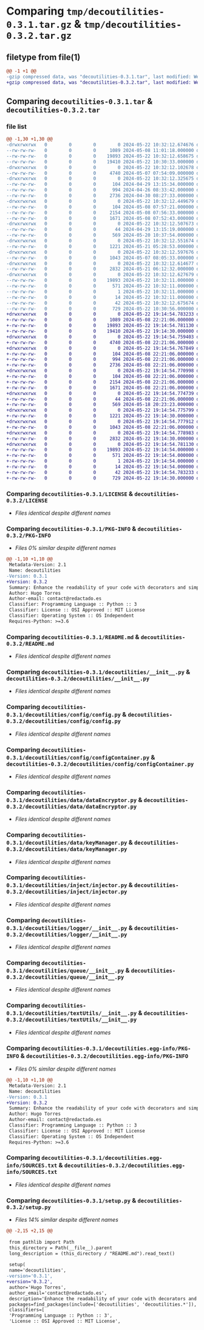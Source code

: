 # Comparing `tmp/decoutilities-0.3.1.tar.gz` & `tmp/decoutilities-0.3.2.tar.gz`

## filetype from file(1)

```diff
@@ -1 +1 @@
-gzip compressed data, was "decoutilities-0.3.1.tar", last modified: Wed May 22 10:32:12 2024, max compression
+gzip compressed data, was "decoutilities-0.3.2.tar", last modified: Wed May 22 19:14:54 2024, max compression
```

## Comparing `decoutilities-0.3.1.tar` & `decoutilities-0.3.2.tar`

### file list

```diff
@@ -1,30 +1,30 @@
-drwxrwxrwx   0        0        0        0 2024-05-22 10:32:12.674676 decoutilities-0.3.1/
--rw-rw-rw-   0        0        0     1089 2024-05-08 11:01:18.000000 decoutilities-0.3.1/LICENSE
--rw-rw-rw-   0        0        0    19893 2024-05-22 10:32:12.658675 decoutilities-0.3.1/PKG-INFO
--rw-rw-rw-   0        0        0    19410 2024-05-22 10:30:33.000000 decoutilities-0.3.1/README.md
-drwxrwxrwx   0        0        0        0 2024-05-22 10:32:12.102678 decoutilities-0.3.1/decoutilities/
--rw-rw-rw-   0        0        0     4740 2024-05-07 07:54:09.000000 decoutilities-0.3.1/decoutilities/__init__.py
-drwxrwxrwx   0        0        0        0 2024-05-22 10:32:12.325675 decoutilities-0.3.1/decoutilities/config/
--rw-rw-rw-   0        0        0      104 2024-04-29 13:15:34.000000 decoutilities-0.3.1/decoutilities/config/__init__.py
--rw-rw-rw-   0        0        0      994 2024-04-26 08:33:42.000000 decoutilities-0.3.1/decoutilities/config/config.py
--rw-rw-rw-   0        0        0     2736 2024-04-30 08:27:33.000000 decoutilities-0.3.1/decoutilities/config/configContainer.py
-drwxrwxrwx   0        0        0        0 2024-05-22 10:32:12.449679 decoutilities-0.3.1/decoutilities/data/
--rw-rw-rw-   0        0        0      104 2024-05-08 07:57:21.000000 decoutilities-0.3.1/decoutilities/data/__init__.py
--rw-rw-rw-   0        0        0     2154 2024-05-08 07:56:33.000000 decoutilities-0.3.1/decoutilities/data/dataEncryptor.py
--rw-rw-rw-   0        0        0     1671 2024-05-08 07:52:43.000000 decoutilities-0.3.1/decoutilities/data/keyManager.py
-drwxrwxrwx   0        0        0        0 2024-05-22 10:32:12.507673 decoutilities-0.3.1/decoutilities/inject/
--rw-rw-rw-   0        0        0       44 2024-04-29 13:15:19.000000 decoutilities-0.3.1/decoutilities/inject/__init__.py
--rw-rw-rw-   0        0        0      569 2024-05-20 10:37:54.000000 decoutilities-0.3.1/decoutilities/inject/injector.py
-drwxrwxrwx   0        0        0        0 2024-05-22 10:32:12.551674 decoutilities-0.3.1/decoutilities/logger/
--rw-rw-rw-   0        0        0     1221 2024-05-21 05:28:53.000000 decoutilities-0.3.1/decoutilities/logger/__init__.py
-drwxrwxrwx   0        0        0        0 2024-05-22 10:32:12.597676 decoutilities-0.3.1/decoutilities/queue/
--rw-rw-rw-   0        0        0     1043 2024-05-07 08:05:33.000000 decoutilities-0.3.1/decoutilities/queue/__init__.py
-drwxrwxrwx   0        0        0        0 2024-05-22 10:32:12.614677 decoutilities-0.3.1/decoutilities/textUtils/
--rw-rw-rw-   0        0        0     2832 2024-05-21 06:12:32.000000 decoutilities-0.3.1/decoutilities/textUtils/__init__.py
-drwxrwxrwx   0        0        0        0 2024-05-22 10:32:12.627679 decoutilities-0.3.1/decoutilities.egg-info/
--rw-rw-rw-   0        0        0    19893 2024-05-22 10:32:11.000000 decoutilities-0.3.1/decoutilities.egg-info/PKG-INFO
--rw-rw-rw-   0        0        0      571 2024-05-22 10:32:11.000000 decoutilities-0.3.1/decoutilities.egg-info/SOURCES.txt
--rw-rw-rw-   0        0        0        1 2024-05-22 10:32:11.000000 decoutilities-0.3.1/decoutilities.egg-info/dependency_links.txt
--rw-rw-rw-   0        0        0       14 2024-05-22 10:32:11.000000 decoutilities-0.3.1/decoutilities.egg-info/top_level.txt
--rw-rw-rw-   0        0        0       42 2024-05-22 10:32:12.675674 decoutilities-0.3.1/setup.cfg
--rw-rw-rw-   0        0        0      729 2024-05-22 10:30:56.000000 decoutilities-0.3.1/setup.py
+drwxrwxrwx   0        0        0        0 2024-05-22 19:14:54.783233 decoutilities-0.3.2/
+-rw-rw-rw-   0        0        0     1089 2024-05-08 22:21:06.000000 decoutilities-0.3.2/LICENSE
+-rw-rw-rw-   0        0        0    19893 2024-05-22 19:14:54.781130 decoutilities-0.3.2/PKG-INFO
+-rw-rw-rw-   0        0        0    19410 2024-05-22 19:14:30.000000 decoutilities-0.3.2/README.md
+drwxrwxrwx   0        0        0        0 2024-05-22 19:14:54.759403 decoutilities-0.3.2/decoutilities/
+-rw-rw-rw-   0        0        0     4740 2024-05-08 22:21:06.000000 decoutilities-0.3.2/decoutilities/__init__.py
+drwxrwxrwx   0        0        0        0 2024-05-22 19:14:54.767849 decoutilities-0.3.2/decoutilities/config/
+-rw-rw-rw-   0        0        0      104 2024-05-08 22:21:06.000000 decoutilities-0.3.2/decoutilities/config/__init__.py
+-rw-rw-rw-   0        0        0      994 2024-05-08 22:21:06.000000 decoutilities-0.3.2/decoutilities/config/config.py
+-rw-rw-rw-   0        0        0     2736 2024-05-08 22:21:06.000000 decoutilities-0.3.2/decoutilities/config/configContainer.py
+drwxrwxrwx   0        0        0        0 2024-05-22 19:14:54.770998 decoutilities-0.3.2/decoutilities/data/
+-rw-rw-rw-   0        0        0      104 2024-05-08 22:21:06.000000 decoutilities-0.3.2/decoutilities/data/__init__.py
+-rw-rw-rw-   0        0        0     2154 2024-05-08 22:21:06.000000 decoutilities-0.3.2/decoutilities/data/dataEncryptor.py
+-rw-rw-rw-   0        0        0     1671 2024-05-08 22:21:06.000000 decoutilities-0.3.2/decoutilities/data/keyManager.py
+drwxrwxrwx   0        0        0        0 2024-05-22 19:14:54.774739 decoutilities-0.3.2/decoutilities/inject/
+-rw-rw-rw-   0        0        0       44 2024-05-08 22:21:06.000000 decoutilities-0.3.2/decoutilities/inject/__init__.py
+-rw-rw-rw-   0        0        0      569 2024-05-18 20:23:23.000000 decoutilities-0.3.2/decoutilities/inject/injector.py
+drwxrwxrwx   0        0        0        0 2024-05-22 19:14:54.775799 decoutilities-0.3.2/decoutilities/logger/
+-rw-rw-rw-   0        0        0     1221 2024-05-22 19:14:30.000000 decoutilities-0.3.2/decoutilities/logger/__init__.py
+drwxrwxrwx   0        0        0        0 2024-05-22 19:14:54.777912 decoutilities-0.3.2/decoutilities/queue/
+-rw-rw-rw-   0        0        0     1043 2024-05-08 22:21:06.000000 decoutilities-0.3.2/decoutilities/queue/__init__.py
+drwxrwxrwx   0        0        0        0 2024-05-22 19:14:54.778983 decoutilities-0.3.2/decoutilities/textUtils/
+-rw-rw-rw-   0        0        0     2832 2024-05-22 19:14:30.000000 decoutilities-0.3.2/decoutilities/textUtils/__init__.py
+drwxrwxrwx   0        0        0        0 2024-05-22 19:14:54.781130 decoutilities-0.3.2/decoutilities.egg-info/
+-rw-rw-rw-   0        0        0    19893 2024-05-22 19:14:54.000000 decoutilities-0.3.2/decoutilities.egg-info/PKG-INFO
+-rw-rw-rw-   0        0        0      571 2024-05-22 19:14:54.000000 decoutilities-0.3.2/decoutilities.egg-info/SOURCES.txt
+-rw-rw-rw-   0        0        0        1 2024-05-22 19:14:54.000000 decoutilities-0.3.2/decoutilities.egg-info/dependency_links.txt
+-rw-rw-rw-   0        0        0       14 2024-05-22 19:14:54.000000 decoutilities-0.3.2/decoutilities.egg-info/top_level.txt
+-rw-rw-rw-   0        0        0       42 2024-05-22 19:14:54.783233 decoutilities-0.3.2/setup.cfg
+-rw-rw-rw-   0        0        0      729 2024-05-22 19:14:30.000000 decoutilities-0.3.2/setup.py
```

### Comparing `decoutilities-0.3.1/LICENSE` & `decoutilities-0.3.2/LICENSE`

 * *Files identical despite different names*

### Comparing `decoutilities-0.3.1/PKG-INFO` & `decoutilities-0.3.2/PKG-INFO`

 * *Files 0% similar despite different names*

```diff
@@ -1,10 +1,10 @@
 Metadata-Version: 2.1
 Name: decoutilities
-Version: 0.3.1
+Version: 0.3.2
 Summary: Enhance the readability of your code with decorators and simplify the creation of configuration files.
 Author: Hugo Torres
 Author-email: contact@redactado.es
 Classifier: Programming Language :: Python :: 3
 Classifier: License :: OSI Approved :: MIT License
 Classifier: Operating System :: OS Independent
 Requires-Python: >=3.6
```

### Comparing `decoutilities-0.3.1/README.md` & `decoutilities-0.3.2/README.md`

 * *Files identical despite different names*

### Comparing `decoutilities-0.3.1/decoutilities/__init__.py` & `decoutilities-0.3.2/decoutilities/__init__.py`

 * *Files identical despite different names*

### Comparing `decoutilities-0.3.1/decoutilities/config/config.py` & `decoutilities-0.3.2/decoutilities/config/config.py`

 * *Files identical despite different names*

### Comparing `decoutilities-0.3.1/decoutilities/config/configContainer.py` & `decoutilities-0.3.2/decoutilities/config/configContainer.py`

 * *Files identical despite different names*

### Comparing `decoutilities-0.3.1/decoutilities/data/dataEncryptor.py` & `decoutilities-0.3.2/decoutilities/data/dataEncryptor.py`

 * *Files identical despite different names*

### Comparing `decoutilities-0.3.1/decoutilities/data/keyManager.py` & `decoutilities-0.3.2/decoutilities/data/keyManager.py`

 * *Files identical despite different names*

### Comparing `decoutilities-0.3.1/decoutilities/inject/injector.py` & `decoutilities-0.3.2/decoutilities/inject/injector.py`

 * *Files identical despite different names*

### Comparing `decoutilities-0.3.1/decoutilities/logger/__init__.py` & `decoutilities-0.3.2/decoutilities/logger/__init__.py`

 * *Files identical despite different names*

### Comparing `decoutilities-0.3.1/decoutilities/queue/__init__.py` & `decoutilities-0.3.2/decoutilities/queue/__init__.py`

 * *Files identical despite different names*

### Comparing `decoutilities-0.3.1/decoutilities/textUtils/__init__.py` & `decoutilities-0.3.2/decoutilities/textUtils/__init__.py`

 * *Files identical despite different names*

### Comparing `decoutilities-0.3.1/decoutilities.egg-info/PKG-INFO` & `decoutilities-0.3.2/decoutilities.egg-info/PKG-INFO`

 * *Files 0% similar despite different names*

```diff
@@ -1,10 +1,10 @@
 Metadata-Version: 2.1
 Name: decoutilities
-Version: 0.3.1
+Version: 0.3.2
 Summary: Enhance the readability of your code with decorators and simplify the creation of configuration files.
 Author: Hugo Torres
 Author-email: contact@redactado.es
 Classifier: Programming Language :: Python :: 3
 Classifier: License :: OSI Approved :: MIT License
 Classifier: Operating System :: OS Independent
 Requires-Python: >=3.6
```

### Comparing `decoutilities-0.3.1/decoutilities.egg-info/SOURCES.txt` & `decoutilities-0.3.2/decoutilities.egg-info/SOURCES.txt`

 * *Files identical despite different names*

### Comparing `decoutilities-0.3.1/setup.py` & `decoutilities-0.3.2/setup.py`

 * *Files 14% similar despite different names*

```diff
@@ -2,15 +2,15 @@
 
 from pathlib import Path
 this_directory = Path(__file__).parent
 long_description = (this_directory / "README.md").read_text()
 
 setup(
 name='decoutilities',
-version='0.3.1',
+version='0.3.2',
 author='Hugo Torres',
 author_email='contact@redactado.es',
 description='Enhance the readability of your code with decorators and simplify the creation of configuration files.',
 packages=find_packages(include=['decoutilities', 'decoutilities.*']),
 classifiers=[
 'Programming Language :: Python :: 3',
 'License :: OSI Approved :: MIT License',
```

